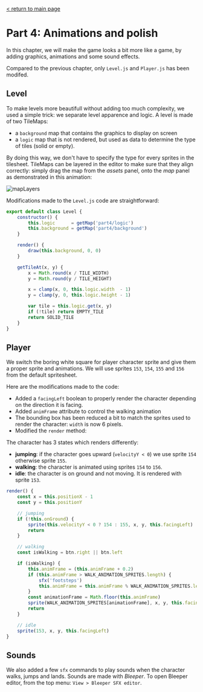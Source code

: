 [< return to main page](https://github.com/cstoquer/platformerTutorial)
# Part 4: Animations and polish

In this chapter, we will make the game looks a bit more like a game, by adding graphics, animations and some sound effects.

Compared to the previous chapter, only `Level.js` and `Player.js` has been modifed.

## Level
To make levels more beautifull without adding too much complexity, we used a simple trick: we separate level apparence and logic.
A level is made of two TileMaps:
- a `background` map that contains the graphics to display on screen
- a `logic` map that is not rendered, but used as data to determine the type of tiles (solid or empty).

By doing this way, we don't have to specify the type for every sprites in the tilesheet. TileMaps can be layered in the editor to make sure that they align correctly: simply drag the map from the *assets* panel, onto the *map* panel as demonstrated in this animation:

![mapLayers](https://user-images.githubusercontent.com/2462139/86436473-4b2b3900-bd3d-11ea-8de4-fb13642d8a9a.gif)

Modifications made to the `Level.js` code are straightforward:

```js
export default class Level {
	constructor() {
		this.logic      = getMap('part4/logic')
		this.background = getMap('part4/background')
	}

	render() {
		draw(this.background, 0, 0)
	}

	getTileAt(x, y) {
		x = Math.round(x / TILE_WIDTH)
		y = Math.round(y / TILE_HEIGHT)

		x = clamp(x, 0, this.logic.width  - 1)
		y = clamp(y, 0, this.logic.height - 1)

		var tile = this.logic.get(x, y)
		if (!tile) return EMPTY_TILE
		return SOLID_TILE
	}
}
```

## Player
We switch the boring white square for player character sprite and give them a proper sprite and animations. We will use sprites `153`, `154`, `155` and `156` from the default spritesheet.

Here are the modifications made to the code:

- Added a `facingLeft` boolean to properly render the character depending on the direction it is facing.
- Added `animFrame` attribute to control the walking animation
- The bounding box has been reduced a bit to match the sprites used to render the character: `width` is now 6 pixels.
- Modified the `render` method:

The character has 3 states which renders differently:
- **jumping**: if the character goes upward (`velocityY < 0`) we use sprite `154` otherwise sprite `155`.
- **walking**: the character is animated using sprites `154` to `156`.
- **idle**: the character is on ground and not moving. It is rendered with sprite `153`.

```js
render() {
	const x = this.positionX - 1
	const y = this.positionY

	// jumping
	if (!this.onGround) {
		sprite(this.velocityY < 0 ? 154 : 155, x, y, this.facingLeft)
		return
	}

	// walking
	const isWalking = btn.right || btn.left

	if (isWalking) {
		this.animFrame = (this.animFrame + 0.2)
		if (this.animFrame > WALK_ANIMATION_SPRITES.length) {
			sfx('footsteps')
			this.animFrame = this.animFrame % WALK_ANIMATION_SPRITES.length
		}
		const animationFrame = Math.floor(this.animFrame)
		sprite(WALK_ANIMATION_SPRITES[animationFrame], x, y, this.facingLeft)
		return
	}

	// idle
	sprite(153, x, y, this.facingLeft)
}
```

## Sounds

We also added a few `sfx` commands to play sounds when the character walks, jumps and lands. Sounds are made with *Bleeper*. To open Bleeper editor, from the top menu: `View > Bleeper SFX editor`.
